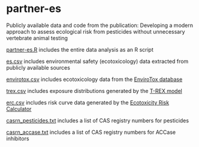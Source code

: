 # partner-es

Publicly available data and code from the publication: Developing a modern approach to assess ecological risk from pesticides without unnecessary vertebrate animal testing

[partner-es.R](partner-es.R) includes the entire data analysis as an R script

[es.csv](es.csv) includes environmental safety (ecotoxicology) data extracted from publicly available sources

[envirotox.csv](envirotox.csv) includes ecotoxicology data from the [EnviroTox database](https://envirotoxdatabase.org/)

[trex.csv](trex.csv) includes exposure distributions generated by the [T-REX model](https://www.epa.gov/pesticide-science-and-assessing-pesticide-risks/models-pesticide-risk-assessment#terrestrial)

[erc.csv](erc.csv) includes risk curve data generated by the [Ecotoxicity Risk Calculator](https://setac.onlinelibrary.wiley.com/doi/full/10.1002/ieam.4344)

[casrn_pesticides.txt](casrn_pesticides.txt) includes a list of CAS registry numbers for pesticides

[casrn_accase.txt](casrn_accase.txt) includes a list of CAS registry numbers for ACCase inhibitors









